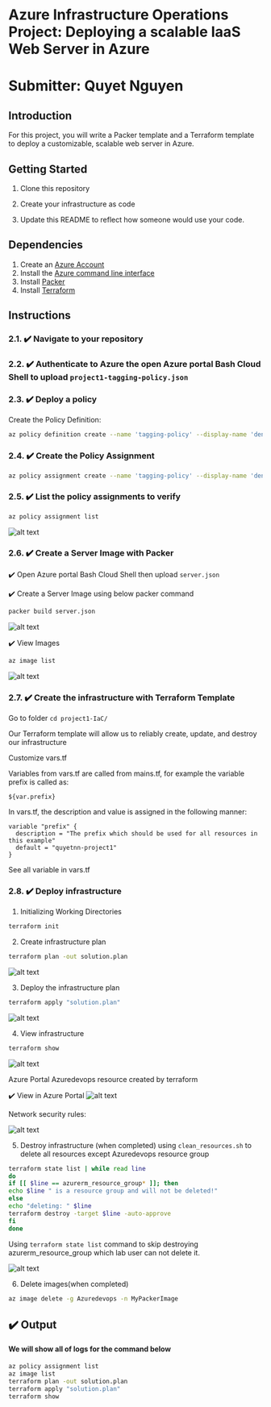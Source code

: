 # Azure Infrastructure Operations Project: Deploying a scalable IaaS Web Server in Azure
# Submitter: Quyet Nguyen

## Introduction
For this project, you will write a Packer template and a Terraform template to deploy a customizable, scalable web server in Azure.

## Getting Started
1. Clone this repository

2. Create your infrastructure as code

3. Update this README to reflect how someone would use your code.

## Dependencies
1. Create an [Azure Account](https://portal.azure.com) 
2. Install the [Azure command line interface](https://docs.microsoft.com/en-us/cli/azure/install-azure-cli?view=azure-cli-latest)
3. Install [Packer](https://www.packer.io/downloads)
4. Install [Terraform](https://www.terraform.io/downloads.html)

## Instructions
### 2.1. :heavy_check_mark: Navigate to your repository
### 2.2. :heavy_check_mark: Authenticate to Azure the open Azure portal Bash Cloud Shell to upload `project1-tagging-policy.json`

### 2.3. :heavy_check_mark: Deploy a policy
Create the Policy Definition:

```bash
az policy definition create --name 'tagging-policy' --display-name 'deny-creation-untagged-resources' --description 'This policy ensures all indexed resources in your subscription have tags and deny deployment if they do not' --rules ./project1-tagging-policy.json  --mode All
```

### 2.4. :heavy_check_mark: Create the Policy Assignment
```bash
az policy assignment create --name 'tagging-policy' --display-name 'deny-creation-untagged-resources' --policy tagging-policy
```

### 2.5. :heavy_check_mark: List the policy assignments to verify

```bash
az policy assignment list
```
![alt text](./images/azpolicyassignmentlist.png)

### 2.6. :heavy_check_mark: Create a Server Image with Packer

✔️ Open Azure portal Bash Cloud Shell then upload  `server.json`


✔️ Create a Server Image using below packer command

```bash 
packer build server.json
```
![alt text](./images/packagebuildsuccess.png)

✔️ View Images

```bash 
az image list
```
![alt text](./images/azureimagelist.png)

### 2.7. :heavy_check_mark: Create the infrastructure with Terraform Template

Go to folder `cd project1-IaC/`

Our Terraform template will allow us to reliably create, update, and destroy our infrastructure

Customize vars.tf

Variables from vars.tf are called from mains.tf, for example the variable prefix is called as:

```
${var.prefix}
```

In vars.tf, the description and value is assigned in the following manner:

```
variable "prefix" {
  description = "The prefix which should be used for all resources in this example"
  default = "quyetnn-project1"
}
```

See all variable in vars.tf

### 2.8. :heavy_check_mark: Deploy infrastructure

1. Initializing Working Directories

```bash 
terraform init
```

2. Create infrastructure plan
```bash 
terraform plan -out solution.plan
```

![alt text](./images/terraform_solution_plan.png)

3. Deploy the infrastructure plan

```bash  
terraform apply "solution.plan"
```

![alt text](./images/terraform_apply_solution.png)

4. View infrastructure

```bash  
terraform show
```

![alt text](./images/terraform_show.png)


Azure Portal Azuredevops resource created by terraform

✔️ View in Azure Portal
![alt text](./images/azureportaloutput.png)

Network security rules:

![alt text](./images/nsgsecurityrules.png)


5. Destroy infrastructure (when completed) using `clean_resources.sh` to delete all resources except Azuredevops resource group

```bash 
terraform state list | while read line
do 
if [[ $line == azurerm_resource_group* ]]; then
echo $line " is a resource group and will not be deleted!"
else
echo "deleting: " $line
terraform destroy -target $line -auto-approve
fi
done
```
Using `terraform state list` command to skip destroying azurerm_resource_group which lab user can not delete it.

![alt text](./images/terraform_destroy_resource.png)


6. Delete images(when completed)

```bash 
az image delete -g Azuredevops -n MyPackerImage
```



## :heavy_check_mark: Output
#### We will show all of logs for the command below

```bash 
az policy assignment list
az image list
terraform plan -out solution.plan
terraform apply "solution.plan"
terraform show
```

